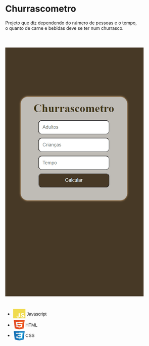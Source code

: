 ﻿# Churrascometro
Projeto que diz dependendo do número de pessoas e o tempo,<br> o quanto de carne e bebidas deve se ter num churrasco.
<h1 align="left" style="float:left">
    <img alt="Este é um Gif mostrando o projeto churras" src="README/churras.gif">
</h1> 
<div style=" float:left">

- <img style="margin-bottom: 5px" align="center" alt="Isaac-Js" height="30" width="40" src="https://raw.githubusercontent.com/devicons/devicon/master/icons/javascript/javascript-plain.svg"> <span style="font-family: Arial">Javascript</span><br>
 - <img style="margin-bottom: 5px" align="center" alt="Isaac-HTML" height="30" width="40" src="https://raw.githubusercontent.com/devicons/devicon/master/icons/html5/html5-original.svg"><span style="font-family: Arial">HTML</span><br>
 - <img align="center" alt="Isaac-CSS" height="30" width="40" src="https://raw.githubusercontent.com/devicons/devicon/master/icons/css3/css3-original.svg"><span style="font-family: Arial">CSS</span>
</div>

